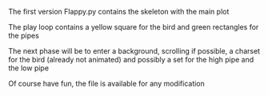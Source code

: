 The first version Flappy.py contains the skeleton with the main plot

The play loop contains a yellow square for the bird and green rectangles for the pipes

The next phase will be to enter a background, scrolling if possible, a charset for the bird (already not animated) and possibly a set for the high pipe and the low pipe

Of course have fun, the file is available for any modification
